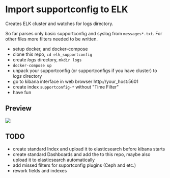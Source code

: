 # Import supportconfig to ELK

Creates ELK cluster and watches for logs directory.

So far parses only basic supportconfig and syslog from `messages*.txt`. For other files more filters needed to be written.

* setup docker, and docker-compose
* clone this repo, `cd elk_supportconfig`
* create *logs* directory, `mkdir logs`
* `docker-compose up`
* unpack your supportconfig (or supportconfigs if you have cluster) to *logs* directory
* go to kibana interface in web browser http://your_host:5601
* create index `supportconfig-*` without "Time Filter"
* have fun

## Preview

![](https://gist.githubusercontent.com/denisok/6341c60f704f83f93db47d50b894c9d6/raw/9012ee44ffcca79300e556b6b6fde002123e9403/kibana_dashboard.png)

## TODO

* create standard Index and upload it to elasticsearch before kibana starts
* create standard Dashboards and add the to this repo, maybe also upload it to elasticsearch automatically
* add missed filters for suportconfig plugins (Ceph and etc.)
* rework fields and indexes
